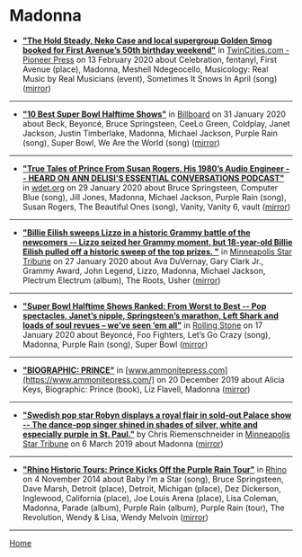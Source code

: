 # Madonna

 - [**"The Hold Steady, Neko Case and local supergroup Golden Smog booked for First Avenue’s 50th birthday weekend"**](https://www.twincities.com/2020/02/13/the-hold-steady-neko-case-and-local-supergroup-golden-smog-booked-for-first-avenues-50th-birthday-weekend/) in [TwinCities.com - Pioneer Press](https://www.twincities.com/) on 13 February 2020 about Celebration, fentanyl, First Avenue (place), Madonna, Meshell Ndegeocello, Musicology: Real Music by Real Musicians (event), Sometimes It Snows In April (song) ([mirror](https://web.archive.org/web/*/https://www.twincities.com/2020/02/13/the-hold-steady-neko-case-and-local-supergroup-golden-smog-booked-for-first-avenues-50th-birthday-weekend/))

----

 - [**"10 Best Super Bowl Halftime Shows"**](https://www.billboard.com/articles/list/513793/super-bowl-halftime-shows-10-best) in [Billboard](https://www.billboard.com/) on 31 January 2020 about Beck, Beyoncé, Bruce Springsteen, CeeLo Green, Coldplay, Janet Jackson, Justin Timberlake, Madonna, Michael Jackson, Purple Rain (song), Super Bowl, We Are the World (song) ([mirror](https://web.archive.org/web/*/https://www.billboard.com/articles/list/513793/super-bowl-halftime-shows-10-best))

----

 - [**"True Tales of Prince From Susan Rogers, His 1980’s Audio Engineer -- HEARD ON ANN DELISI'S ESSENTIAL CONVERSATIONS PODCAST"**](https://wdet.org/posts/2020/01/29/89147-true-tales-of-prince-from-susan-rogers-his-1980s-audio-engineer/) in [wdet.org](https://wdet.org/) on 29 January 2020 about Bruce Springsteen, Computer Blue (song), Jill Jones, Madonna, Michael Jackson, Purple Rain (song), Susan Rogers, The Beautiful Ones (song), Vanity, Vanity 6, vault ([mirror](https://web.archive.org/web/*/https://wdet.org/posts/2020/01/29/89147-true-tales-of-prince-from-susan-rogers-his-1980s-audio-engineer/))

----

 - [**"Billie Eilish sweeps Lizzo in a historic Grammy battle of the newcomers -- Lizzo seized her Grammy moment, but 18-year-old Billie Eilish pulled off a historic sweep of the top prizes. "**](http://www.startribune.com/with-fierce-emotion-lizzo-seizes-her-grammy-moment-i-m-crying-cuz-i-love-you/567316152/) in [Minneapolis Star Tribune](http://www.startribune.com/) on 27 January 2020 about Ava DuVernay, Gary Clark Jr., Grammy Award, John Legend, Lizzo, Madonna, Michael Jackson, Plectrum Electrum (album), The Roots, Usher ([mirror](https://web.archive.org/web/*/http://www.startribune.com/with-fierce-emotion-lizzo-seizes-her-grammy-moment-i-m-crying-cuz-i-love-you/567316152/))

----

 - [**"Super Bowl Halftime Shows Ranked: From Worst to Best -- Pop spectacles, Janet’s nipple, Springsteen’s marathon, Left Shark and loads of soul revues – we’ve seen ’em all"**](https://www.rollingstone.com/culture/culture-lists/super-bowl-halftime-shows-ranked-from-worst-to-best-14201/prince-2007-228422/) in [Rolling Stone](https://www.rollingstone.com/) on 17 January 2020 about Beyoncé, Foo Fighters, Let’s Go Crazy (song), Madonna, Purple Rain (song), Super Bowl ([mirror](https://web.archive.org/web/*/https://www.rollingstone.com/culture/culture-lists/super-bowl-halftime-shows-ranked-from-worst-to-best-14201/prince-2007-228422/))

----

 - [**"BIOGRAPHIC: PRINCE"**](https://www.ammonitepress.com/biographic-prince/) in [www.ammonitepress.com](https://www.ammonitepress.com/) on 20 December 2019 about Alicia Keys, Biographic: Prince (book), Liz Flavell, Madonna ([mirror](https://web.archive.org/web/*/https://www.ammonitepress.com/biographic-prince/))

----

 - [**"Swedish pop star Robyn displays a royal flair in sold-out Palace show -- The dance-pop singer shined in shades of silver, white and especially purple in St. Paul."**](http://www.startribune.com/swedish-pop-star-robyn-displays-a-royal-flair-in-sold-out-palace-show/506763742/) by Chris Riemenschneider in [Minneapolis Star Tribune](http://www.startribune.com/) on 6 March 2019 about Madonna ([mirror](https://web.archive.org/web/*/http://www.startribune.com/swedish-pop-star-robyn-displays-a-royal-flair-in-sold-out-palace-show/506763742/))

----

 - [**"Rhino Historic Tours: Prince Kicks Off the Purple Rain Tour"**](https://www.rhino.com/article/rhino-historic-tours-prince-kicks-off-the-purple-rain-tour) in [Rhino](https://www.rhino.com/) on 4 November 2014 about Baby I’m a Star (song), Bruce Springsteen, Dave Marsh, Detroit (place), Detroit, Michigan (place), Dez Dickerson, Inglewood, California (place), Joe Louis Arena (place), Lisa Coleman, Madonna, Parade (album), Purple Rain (album), Purple Rain (tour), The Revolution, Wendy & Lisa, Wendy Melvoin ([mirror](https://web.archive.org/web/*/https://www.rhino.com/article/rhino-historic-tours-prince-kicks-off-the-purple-rain-tour))

----

[Home](../)
